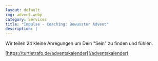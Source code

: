 ```yaml
---
layout: default
img: advent.webp
category: Services
title: "Impulse - Coaching: Bewusster Advent"
description: |
---
```


Wir teilen 24 kleine Anregungen um Dein "Sein" zu finden und fühlen.

[https://turtletrafo.de/adventskalender](/adventskalender)
